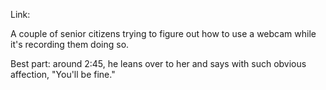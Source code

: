 <div id="wikitext">

Link:

A couple of senior citizens trying to figure out how to use a webcam
while it's recording them doing so.

Best part: around 2:45, he leans over to her and says with such obvious
affection, "You'll be fine."

</div>
